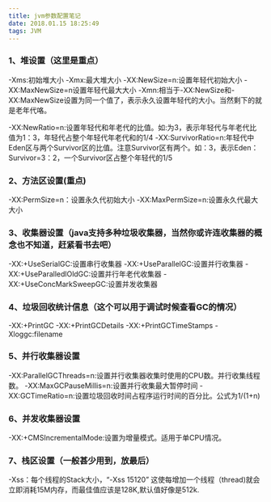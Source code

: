 ```yaml
---
title: jvm参数配置笔记
date: 2018.01.15 18:25:49
tags: JVM
---
```

### 1、堆设置（这里是重点）
-Xms:初始堆大小
-Xmx:最大堆大小
-XX:NewSize=n:设置年轻代初始大小
-XX:MaxNewSize=n设置年轻代最大大小
-Xmn:相当于-XX:NewSize和-XX:MaxNewSize设置为同一个值了，表示永久设置年轻代的大小。当然剩下的就是老年代咯。
<!-- more -->
-XX:NewRatio=n:设置年轻代和年老代的比值。如:为3，表示年轻代与年老代比值为1：3，年轻代占整个年轻代年老代和的1/4
-XX:SurvivorRatio=n:年轻代中Eden区与两个Survivor区的比值。注意Survivor区有两个。如：3，表示Eden：Survivor=3：2，一个Survivor区占整个年轻代的1/5

### 2、方法区设置(重点)
-XX:PermSize=n：设置永久代初始大小
-XX:MaxPermSize=n:设置永久代最大大小

### 3、收集器设置（java支持多种垃圾收集器，当然你或许连收集器的概念也不知道，赶紧看书去吧）
-XX:+UseSerialGC:设置串行收集器
-XX:+UseParallelGC:设置并行收集器
-XX:+UseParalledlOldGC:设置并行年老代收集器
-XX:+UseConcMarkSweepGC:设置并发收集器

### 4、垃圾回收统计信息（这个可以用于调试时候查看GC的情况）
-XX:+PrintGC
-XX:+PrintGCDetails
-XX:+PrintGCTimeStamps
-Xloggc:filename

### 5、并行收集器设置
-XX:ParallelGCThreads=n:设置并行收集器收集时使用的CPU数。并行收集线程数。
-XX:MaxGCPauseMillis=n:设置并行收集最大暂停时间
-XX:GCTimeRatio=n:设置垃圾回收时间占程序运行时间的百分比。公式为1/(1+n)

### 6、并发收集器设置
-XX:+CMSIncrementalMode:设置为增量模式。适用于单CPU情况。

### 7、栈区设置（一般甚少用到，放最后）
-Xss：每个线程的Stack大小，“-Xss 15120” 这使每增加一个线程（thread)就会立即消耗15M内存，而最佳值应该是128K,默认值好像是512k. 